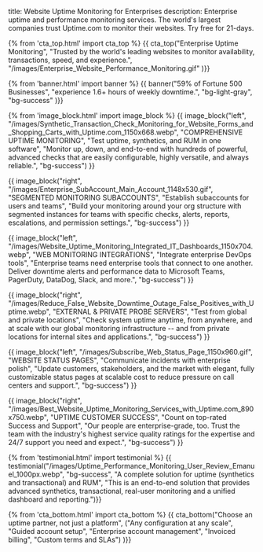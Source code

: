 title: Website Uptime Monitoring for Enterprises
description: Enterprise uptime and performance monitoring services. The world's largest companies trust Uptime.com to monitor their websites. Try free for 21-days.


{% from 'cta_top.html' import cta_top %} 
{{ cta_top("Enterprise Uptime Monitoring",
  "Trusted by the world's leading websites to monitor availability, transactions, speed, and experience.",
  "/images/Enterprise_Website_Performance_Monitoring.gif"
)}}


{% from 'banner.html' import banner %} 
{{ banner("<span class='text-success'>59%</span> of Fortune 500 Businesses",
  "experience 1.6+ hours of weekly downtime.",
  "bg-light-gray",
  "bg-success"
)}}


{% from 'image_block.html' import image_block %}
{{ image_block("left", "/images/Synthetic_Transaction_Check_Monitoring_for_Website_Forms_and_Shopping_Carts_with_Uptime.com_1150x668.webp",
"COMPREHENSIVE UPTIME MONITORING",
"Test uptime, synthetics, and RUM in one software",
"Monitor up, down, and end-to-end with hundreds of powerful, advanced checks that are easily configurable, highly versatile, and always reliable.",
"bg-success") }}

{{ image_block("right", "/images/Enterprise_SubAccount_Main_Account_1148x530.gif",
"SEGMENTED MONITORING SUBACCOUNTS",
"Establish subaccounts for users and teams",
"Build your monitoring around your org structure with segmented instances for teams with specific checks, alerts, reports, escalations, and permission settings.",
"bg-success") }}

{{ image_block("left", "/images/Website_Uptime_Monitoring_Integrated_IT_Dashboards_1150x704.webp",
"WEB MONITORING INTEGRATIONS",
"Integrate enterprise DevOps tools",
"Enterprise teams need enterprise tools that connect to one another. Deliver downtime alerts and performance data to Microsoft Teams, PagerDuty, DataDog, Slack, and more.",
"bg-success") }}

{{ image_block("right", "/images/Reduce_False_Website_Downtime_Outage_False_Positives_with_Uptime.webp",
"EXTERNAL & PRIVATE PROBE SERVERS",
"Test from global and private locations",
"Check system uptime anytime, from anywhere, and at scale with our global monitoring infrastructure -- and from private locations for internal sites and applications.",
"bg-success") }}

{{ image_block("left", "/images/Subscribe_Web_Status_Page_1150x960.gif",
"WEBSITE STATUS PAGES",
"Communicate incidents with enterprise polish",
"Update customers, stakeholders, and the market with elegant, fully customizable status pages at scalable cost to reduce pressure on call centers and support.",
"bg-success") }}

{{ image_block("right", "/images/Best_Website_Uptime_Monitoring_Services_with_Uptime.com_890x750.webp",
"UPTIME CUSTOMER SUCCESS",
"Count on top-rated Success and Support",
"Our people are enterprise-grade, too. Trust the team with the industry's highest service quality ratings for the expertise and 24/7 support you need and expect.",
"bg-success") }}


{% from 'testimonial.html' import testimonial %}
{{ testimonial("/images/Uptime_Performance_Monitoring_User_Review_Emanuel_1000px.webp",
  "bg-success",
  "A complete solution for uptime (synthetics and transactional) and RUM",
  "This is an end-to-end solution that provides advanced synthetics, transactional, real-user monitoring and a unified dashboard and reporting.")}}


{% from 'cta_bottom.html' import cta_bottom %} 
{{ cta_bottom("Choose an uptime partner, not just a platform",
  ("Any configuration at any scale", 
  "Guided account setup",
  "Enterprise account management",
  "Invoiced billing",
  "Custom terms and SLAs")
  )}}
